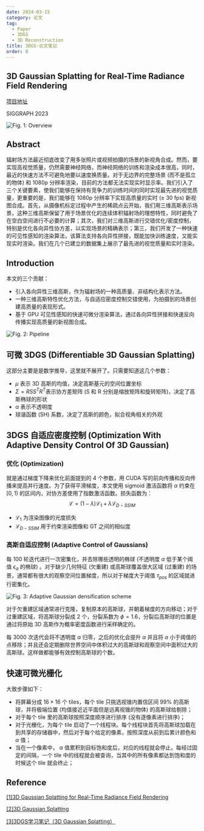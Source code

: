 ```yaml
---
date: 2024-03-15
category: 论文
tag:
  - Paper
  - 3DGS
  - 3D Reconstruction
title: 3DGS-论文笔记
order: 8
---
```


## 3D Gaussian Splatting for Real-Time Radiance Field Rendering

[项目地址](https://repo-sam.inria.fr/fungraph/3d-gaussian-splatting/)

SIGGRAPH 2023

![Fig. 1: Overview](https://rocyan.oss-cn-hangzhou.aliyuncs.com/blog/202406261146300.png)

## Abstract

辐射场方法最近彻底改变了用多张照片或视频拍摄的场景的新视角合成。然而，要实现高视觉质量，仍然需要神经网络，而神经网络的训练和渲染成本很高，同时，最近的快速方法不可避免地要以速度换质量。对于无边界的完整场景 (而不是孤立的物体) 和 1080p 分辨率渲染，目前的方法都无法实现实时显示率。我们引入了三个关键要素，使我们能够在保持有竞争力的训练时间的同时实现最先进的视觉质量，更重要的是，我们能够在 1080p 分辨率下实现高质量的实时 (≥ 30 fps) 新视图合成。首先，从摄像机标定过程中产生的稀疏点云开始，我们用三维高斯表示场景，这种三维高斯保留了用于场景优化的连续体积辐射场的理想特性，同时避免了在空白空间进行不必要的计算；其次，我们对三维高斯进行交错优化/密度控制，特别是优化各向异性协方差，以实现场景的精确表示；第三，我们开发了一种快速的可见性感知的渲染算法，该算法支持各向异性拼接，既能加快训练速度，又能实现实时渲染。我们在几个已建立的数据集上展示了最先进的视觉质量和实时渲染。

## Introduction

本文的三个贡献：

- 引入各向异性三维高斯，作为辐射场的一种高质量、非结构化表示方法。
- 一种三维高斯特性优化方法，与自适应密度控制交错使用，为拍摄到的场景创建高质量的表现形式。
- 基于 GPU 可见性感知的快速可微分渲染算法，通过各向异性拼接和快速反向传播实现高质量的新视图合成。

![Fig. 2: Pipeline](https://rocyan.oss-cn-hangzhou.aliyuncs.com/blog/202406261146942.png)

## 可微 3DGS (Differentiable 3D Gaussian Splatting)

这部分主要是是数学推导，这里就不展开了。只需要知道这几个参数：

- $\mu$ 表示 3D 高斯的均值，决定高斯基元的空间位置坐标
- $\Sigma=RSS^TR^T$​ 表示协方差矩阵 (S 和 R 分别是缩放矩阵和旋转矩阵)，决定了高斯椭球的形状
- $\alpha$ 表示不透明度
- 球谐函数 (SH) 系数，决定了高斯的颜色，拟合视角相关的外观

## 3DGS 自适应密度控制 (Optimization With Adaptive Density Control Of 3D Gaussian)

### 优化 (Optimization)

就是通过梯度下降来优化前面提到的 4 个参数，用 CUDA 写的前向传播和反向传播来提高并行速度。为了获得平滑梯度，本文使用 sigmoid 激活函数将 $\alpha$ 约束在 $[0,1)$ 的区间内，对协方差使用了指数激活函数。损失函数为：
$$
\mathcal{L}=(1-\lambda)\mathcal{L}_1+\lambda\mathcal{L}_{D-SSIM}
\tag{1}
$$

- $\mathcal{L}_1$ 为渲染图像的光度损失
- $\mathcal{L}_{D-SSIM}$ 用于约束渲染图像和 GT 之间的相似度

### 高斯自适应控制 (Adaptive Control of Gaussians)

每 100 轮迭代进行一次密集化，并去除哪些透明的椭球 (不透明度 $\alpha$ 低于某个阈值 $\epsilon_\alpha$ 的椭球) 。对于缺少几何特征 (欠重建) 或高斯球覆盖很大区域 (过重建) 的场景，通常都有很大的观察空间位置梯度，所以对于梯度大于阈值 $\tau_{pos}$ 的区域就进行密集化。

![Fig. 3: Adaptive Gaussian densification scheme](https://rocyan.oss-cn-hangzhou.aliyuncs.com/blog/202406261146653.png)

对于欠重建区域通常进行克隆，复制原本的高斯球，并朝着梯度的方向移动；对于过重建区域，将高斯球分裂成 2 个，分裂系数为 $\phi=1.6$，分裂后高斯球的位置是通过将原始 3D 高斯作为概率密度函数进行采样确定的。

每 3000 次迭代会将不透明度 $\alpha$ 归零，之后的优化会提升 $\alpha$ 并且将 $\alpha$ 小于阈值的点移除；并且还会定期删除世界空间中体积过大的高斯球和观察空间中面积过大的高斯球。这样做都能够有效控制高斯球的个数。

## 快速可微光栅化

大致步骤如下：

- 将屏幕分成 $16\times16$ 个 tiles，每个 tile 只挑选视锥内置信区间 99% 的高斯球，并将极端位置 (均值接近近平面但是远离视锥的物体) 的高斯球给剔除；
- 对于每个 tile 里的高斯球按照深度顺序进行排序 (没有逐像素进行排序)；
- 对于光栅化，为每个 tile 启动了一个线程块。每个线程块首先将高斯球加载在到共享的存储器中，然后对于每个给定的像素，按照深度从前到后累计颜色和 $\alpha$ 值；
- 当在一个像素中， $\alpha$ 值累积到目标饱和度后，对应的线程就会停止。每经过固定的间隔，一个 tile 中的线程就会被查询，当其中的所有像素都达到饱和度的时候这个 tile 就会终止；

## Reference

[[1]3D Gaussian Splatting for Real-Time Radiance Field Rendering](https://repo-sam.inria.fr/fungraph/3d-gaussian-splatting/3d_gaussian_splatting_low.pdf)

[[2]3D Gaussian Splatting](https://pat-chou-li.github.io/ayene-no-blog/posts/3dgs/3d%20gaussian%20splatting)

[[3]3DGS学习笔记（3D Gaussian Splatting）](https://zhuanlan.zhihu.com/p/671425023)

